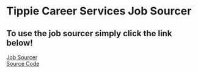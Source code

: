 # Tippie Career Services Job Sourcer
## To use the job sourcer simply click the link below!
[Job Sourcer](https://job-sourcer.streamlit.app)<br>
[Source Code](https://github.com/WillMcCall/bais4150-final-deliverable)
